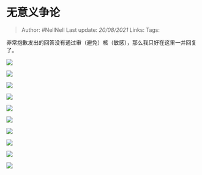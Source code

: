 # 无意义争论


> Author: #NellNell 
Last update: *20/08/2021* 
Links:
Tags: 
  

非常抱歉发出的回答没有通过审（避免）核（敏感），那么我只好在这里一并回复了。

![](https://pic4.zhimg.com/v2-ca9f0e485308558e2be512cc4e735b7b_b.jpg)

![](https://pic4.zhimg.com/80/v2-ca9f0e485308558e2be512cc4e735b7b_720w.jpg)

  

![](https://pic2.zhimg.com/v2-1adda8ff39b264d288a855baa9af79b9_b.jpg)

![](https://pic2.zhimg.com/80/v2-1adda8ff39b264d288a855baa9af79b9_720w.jpg)

  

![](https://pic4.zhimg.com/v2-d6706f154702b474b5659d3bd5169477_b.jpg)

![](https://pic4.zhimg.com/80/v2-d6706f154702b474b5659d3bd5169477_720w.jpg)

  

![](https://pic4.zhimg.com/v2-1bc7b67b4df7df1c4eb66c78e4dcaca3_b.jpg)

![](https://pic4.zhimg.com/80/v2-1bc7b67b4df7df1c4eb66c78e4dcaca3_720w.jpg)

  

![](https://pic4.zhimg.com/v2-47c2595dfc5b8dfb3eba387ce04d614b_b.jpg)

![](https://pic4.zhimg.com/80/v2-47c2595dfc5b8dfb3eba387ce04d614b_720w.jpg)


